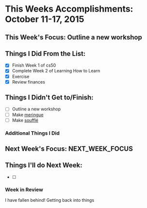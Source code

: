 # This Weeks Accomplishments: October 11-17, 2015

## This Week's Focus: Outline a new workshop

## Things I Did From the List:
- [x] Finish Week 1 of cs50
- [x] Complete Week 2 of Learning How to Learn
- [x] Exercise
- [x] Review finances

## Things I Didn't Get to/Finish:
- [ ] Outline a new workshop
- [ ] Make [meringue](http://www.thekitchn.com/baking-school-day-4-meringue-222482)
- [ ] Make [soufflé](http://www.thekitchn.com/baking-school-day-5-dessert-souffle-s-222483)

### Additional Things I Did

## Next Week's Focus: NEXT_WEEK_FOCUS

## Things I'll do Next Week:
- [ ]

### Week in Review

I have fallen behind! Getting back into things
